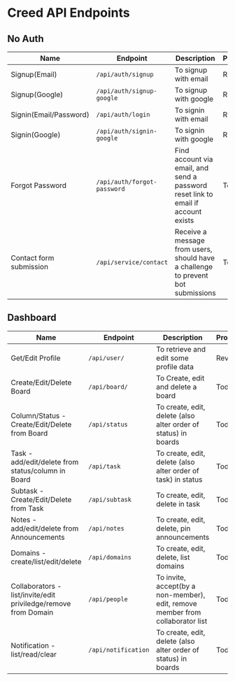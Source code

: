 # Creed API Endpoints

## No Auth
| Name                    | Endpoint                    | Description                                                                       | Progress |
| ----------------------- | --------------------------- | --------------------------------------------------------------------------------- | -------- |
| Signup(Email)           | `/api/auth/signup`          | To signup with email                                                              | Review   |
| Signup(Google)          | `/api/auth/signup-google`   | To signup with google                                                             | Review   |
| Signin(Email/Password)  | `/api/auth/login`           | To signin with email                                                              | Review   |
| Signin(Google)          | `/api/auth/signin-google`   | To signin with google                                                             | Review   |
| Forgot Password         | `/api/auth/forgot-password` | Find account via email, and send a password reset link to email if account exists | Todo     |
| Contact form submission | `/api/service/contact`      | Receive a message from users, should have a challenge to prevent bot submissions  | Todo     |


## Dashboard
| Name                                                           | Endpoint            | Description                                                                    | Progress |
| -------------------------------------------------------------- | ------------------- | ------------------------------------------------------------------------------ | -------- |
| Get/Edit Profile                                               | `/api/user/`        | To retrieve and edit some profile data                                         | Review   |
| Create/Edit/Delete Board                                       | `/api/board/`       | To Create, edit and delete a board                                             | Todo     |
| Column/Status - Create/Edit/Delete from Board                  | `/api/status`       | To create, edit, delete (also alter order of status) in boards                 | Todo     |
| Task - add/edit/delete from status/column in Board             | `/api/task`         | To create, edit, delete (also alter order of task) in status                   | Todo     |
| Subtask - Create/Edit/Delete from Task                         | `/api/subtask`      | To create, edit, delete in task                                                | Todo     |
| Notes - add/edit/delete from Announcements                     | `/api/notes`        | To create, edit, delete, pin announcements                                     | Todo     |
| Domains - create/list/edit/delete                              | `/api/domains`      | To create, edit, delete, list domains                                          | Todo     |
| Collaborators - list/invite/edit priviledge/remove from Domain | `/api/people`       | To invite, accept(by a non-member), edit, remove member from collaborator list | Todo     |
| Notification - list/read/clear                                 | `/api/notification` | To create, edit, delete (also alter order of status) in boards                 | Todo     |